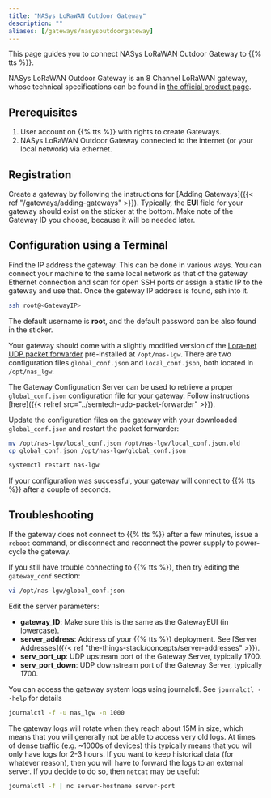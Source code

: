 ```yaml
---
title: "NASys LoRaWAN Outdoor Gateway"
description: ""
aliases: [/gateways/nasysoutdoorgateway]
---
```


This page guides you to connect NASys LoRaWAN Outdoor Gateway to {{% tts %}}.

<!--more-->

NASys LoRaWAN Outdoor Gateway is an 8 Channel LoRaWAN gateway, whose technical specifications can be found in [the official product page](https://www.nasys.no/product/lorawan-gateway/). 

## Prerequisites

1. User account on {{% tts %}} with rights to create Gateways.
2. NASys LoRaWAN Outdoor Gateway connected to the internet (or your local network) via ethernet.

## Registration

Create a gateway by following the instructions for [Adding Gateways]({{< ref "/gateways/adding-gateways" >}}). Typically, the **EUI** field for your gateway should exist on the sticker at the bottom. Make note of the Gateway ID you choose, because it will be needed later.

## Configuration using a Terminal

Find the IP address the gateway. This can be done in various ways. You can connect your machine to the same local network as that of the gateway Ethernet connection and scan for open SSH ports or assign a static IP to the gateway and use that. Once the gateway IP address is found, ssh into it.

```bash
ssh root@<GatewayIP>
```

The default username is **root**, and the default password can be also found in the sticker.

Your gateway should come with a slightly modified version of the [Lora-net UDP packet forwarder](https://github.com/Lora-net/packet_forwarder) pre-installed at `/opt/nas-lgw`. There are two configuration files `global_conf.json` and `local_conf.json`, both located in `/opt/nas_lgw`.

The Gateway Configuration Server can be used to retrieve a proper `global_conf.json` configuration file for your gateway. Follow instructions [here]({{< relref src="../semtech-udp-packet-forwarder" >}}).

Update the configuration files on the gateway with your downloaded `global_conf.json` and restart the packet forwarder:

```bash
mv /opt/nas-lgw/local_conf.json /opt/nas-lgw/local_conf.json.old
cp global_conf.json /opt/nas-lgw/global_conf.json

systemctl restart nas-lgw
```

If your configuration was successful, your gateway will connect to {{% tts %}} after a couple of seconds.

## Troubleshooting

If the gateway does not connect to {{% tts %}} after a few minutes, issue a `reboot` command, or disconnect and reconnect the power supply to power-cycle the gateway.

If you still have trouble connecting to {{% tts %}}, then try editing the `gateway_conf` section:

```bash
vi /opt/nas-lgw/global_conf.json
```

Edit the server parameters:

- **gateway_ID**: Make sure this is the same as the GatewayEUI (in lowercase).
- **server_address**: Address of your {{% tts %}} deployment. See [Server Addresses]({{< ref "the-things-stack/concepts/server-addresses" >}}).
- **serv_port_up**: UDP upstream port of the Gateway Server, typically 1700.
- **serv_port_down**: UDP downstream port of the Gateway Server, typically 1700.

You can access the gateway system logs using journalctl. See `journalctl --help` for details

```bash
journalctl -f -u nas_lgw -n 1000
```

The gateway logs will rotate when they reach about 15M in size, which means that you will generally not be able to access very old logs. At times of dense traffic (e.g. ~1000s of devices) this typically means that you will only have logs for 2-3 hours. If you want to keep historical data (for whatever reason), then you will have to forward the logs to an external server. If you decide to do so, then `netcat` may be useful:

```bash
journalctl -f | nc server-hostname server-port
```
